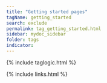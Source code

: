 ```yaml
---
title: "Getting started pages"
tagName: getting_started
search: exclude
permalink: tag_getting_started.html
sidebar: mydoc_sidebar
folder: tags
indicator:
---
```

{% include taglogic.html %}

{% include links.html %}
